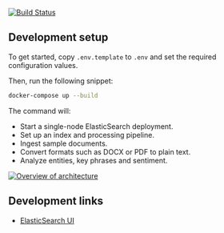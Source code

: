 [![Build Status](https://clewolff.visualstudio.com/elasticsearch-pipeline-demo/_apis/build/status/c-w.elasticsearch-pipeline-demo?branchName=master)](https://clewolff.visualstudio.com/elasticsearch-pipeline-demo/_build/latest?definitionId=6&branchName=master)

## Development setup

To get started, copy `.env.template` to `.env` and set the required configuration values.

Then, run the following snippet:

```bash
docker-compose up --build
```

The command will:

- Start a single-node ElasticSearch deployment.
- Set up an index and processing pipeline.
- Ingest sample documents.
- Convert formats such as DOCX or PDF to plain text.
- Analyze entities, key phrases and sentiment.

[![Overview of architecture](https://user-images.githubusercontent.com/1086421/59701575-ec436200-91c3-11e9-86c6-0b659a8bef87.png)](https://www.draw.io/?title=elasticsearch-pipeline-demo#R5Vtbd6o4FP41PuriKvqo9nraM9M1PXPm9OmsCBFSkbggttpfPwkGhCQiWrQ605eSLYRk5%2Fv2LaFljmbL2xjMg%2B%2FYg2HL0Lxly7xqGYbe62r0H5OsuKRrmmuJHyOPyzaCZ%2FQBuZA%2F6C%2BQB5PSjQTjkKB5WejiKIIuKclAHOP38m0THJbfOgc%2BlATPLghl6T%2FII8Fa2rO1jfwOIj%2FI3qxr%2FJcZyG7mgiQAHn4viMzrljmKMSbrq9lyBEOmvUwv6%2BdutvyaDyyGEanzANCSj%2B9Dc3B%2F5b8G5LaNRoNxu7fu5Q2ECz5hPliyyjQAI2%2FAFElbEY6ocOiBJICsV502AjIL%2BSVcIvKLXmsdm7de0pbW580rhgsta6wKjScYoxkkMOYyeXJ8vglexC4f2d3jt97r4Db4%2FeNZi6KHh2TlXrdtDhIQ%2B5BUzJz3B73S%2BnPV3UJMRxOv6A3vm1XPFj0oLHgmi2EICHorowZw8Pl5d%2FkbnjCiMzO0jCkm74fzxLa0chfrefOniqssdtQrd2T1hY7WipE6oheFaW9EKYjUgFKq35AAdR2ChCD3GYLYDVpGN6SaG45jeuWzq%2FvIg0sJdJQsc3bprkJEb6CwGL4HiMDnOUhX%2F52amzL4xnhBb%2FQex7kAuFM%2FZtI%2FF4T2Arl8K7TeYEzgshIM%2FFfLtktKNjOOF8Cia7aMlp62HRilldhX7fvx2KVLkiC3rMDDKWfJlKvCxplQrt8TFtE5kHJiR5Z%2BWsrpMue28mkxCwcuwYxPDO6IOrpHMIbhE04QQTiit4wxIXhGbwjZD8OcRSMcsudob%2BYk%2FSv0MQiRz54lWGAlXlNvlHvnSuNen4Fmz%2BmUtd7WuzIJTQV8usfioG5%2BnoRUI%2FGq4ENZ8yXzk6yxcaFpa7VLpTvJm6FnN3vPy2M6XZF19mH0dQT65gM8FX0tCTbPi%2FEMsSF62F3MYDpa2ocIJsoVUoZPDBP0AcbpDQwWczbodBr2sGVfUQngTHVprzBWUHiGPI89X4f%2BMuqqiSHSOw%2Fb%2BZBbxchYRfu21jHtrlFe%2BEbg1NZtVa9ZB3gySeBxAiZNWn4hYtLmaA7TAEay6u9oFoI0Jm%2FAptKwRjKgeThZZLDk4BozobIFpZ6DzaDMBYLZXEOAItZgLBA1E6%2BjQU6DHaFjTRjnK1XfS5Vjcd1ShInGKV2UbGoGEQhXNOmm2qOzR2sFizH69ZLEwGWan0I2vXkQg4Rm5dKNl7EOpnnCdVgFd8PXx%2B6vn8HH1bfX0dsfNy%2FtLPksrMMNJCnXCyifxDQMY9rEMStSXIRqVSbkpJqtEQvvjMGUZYzsly01jMbitsp1KUZzVcDaGcxxQ3smsVxeNMtCMNHB1K5%2BiB2JZZTmYjnofg%2Be7m2%2FN53e%2FW2Ph0%2Bv5KeC1xvTycwrQcxqXgKRDfOETFZOwfk8kz%2FBrirWFNlVBYMzYVe3L7g%2FsQpVO1OytvjRE7GrCdt%2BoJ0%2BxCd8An1VqNpp262zQt8RbbuQ8B85T7cl9A0%2BFjHMMxANsFCa5m2yhd9ZaisgVF1Sk9L2hMR4CrOknG%2FMTFAYFvJ0TRte3xjsZl79my19tk3XAWzgHTfEC%2B93AuM35DaUQraFwrityZG2Cmuim27MifQPNBkJBROpFyWWtrrsSouQWx%2B9ZHs2pqjx6p6iNO%2B8639NRv6D5T%2B%2BdafO6LfzQs6sNO9oAowO9Vj9r63MG4p4UKjtuDgiAEWU0yIuC8WdFI18b9wwG6r2GEL93JapatqKPSyrahOLv%2B4vVtOL%2FBBuf5%2BqXJ8XSIrvM8zy60BILWAECByyuDk5RqBRo5CfmVQ0Sw8QDNP%2Fg2S%2B2eUAWWOCliy6373hojb9%2FA1XASHszMOAzda4wXMYReG8A2imEMAOjn0qRDN%2F81M7xD7uzCN%2Fj1DkABRZZafcNzqKxEF3FDiyt8Oors1Xrl6NxOGrV4%2BgKSgvXSo59WIpvLN6qY7lnrOl%2BT9tXVqOuHVpOQrTe8pU25DrwvXCJHVm5ZRSK%2F1owU02ykvbujSFhDyvq%2Bwb3kgdiUcYjh3fyDlRVscGUYQJddJeq1jTFjB1KRuYOT%2FOcQOz0S3KquSgsMo%2FpIxXm8d4uaoMaD9Z59zb0Irne06561N15LBaj4VtuDPSZVuwNIZzwvKwUpm1QClsV56xQs3eVytUtuX1YoBDSyXGF9ZKqszchZ0cNrWGjjEa%2Bo6OmgsmlGrtnhh%2FzqXizzgv%2FImwObRWJxaIpI6OjD%2B5VPxM8UYlYxTSRNBnz0cTHM9Amm3yU0hpEb0KqP%2BlbybOC3n5zllWJc5OUu6LPLEj83g7S8pDG4dm3zUs3zGNWN0DKMvFahT8WnSN1x8D5%2F7t4X5%2BMz0zJyrlChfgRJW1z0a%2F5zrcoNQ9KOGcFQra4ldYUj2ltkURvsKSKjzHPockHyr%2BjI%2FKS3v7WZHMt%2Bklz1YddtXCXN3jEVWbO2eCOUsI3%2FVDwyfL7ld31Bzkqgy64nhEfoC12fRbUYyTYFO3NnTEY6u0ufnGd63szafS5vW%2F)

## Development links

- [ElasticSearch UI](http://localhost:1358/?appname=devindex&url=http://localhost:9200)
